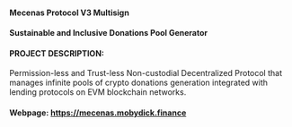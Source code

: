 #### Mecenas Protocol V3 Multisign
#### Sustainable and Inclusive Donations Pool Generator

#### PROJECT DESCRIPTION:
Permission-less and Trust-less Non-custodial Decentralized Protocol that manages infinite pools of crypto donations generation integrated with lending protocols on EVM blockchain networks.

#### Webpage: https://mecenas.mobydick.finance

